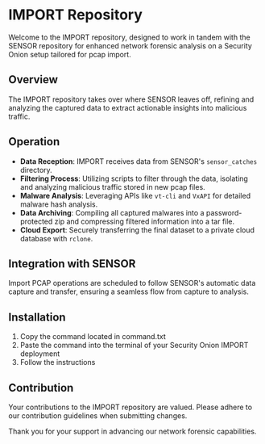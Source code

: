 # IMPORT Repository

Welcome to the IMPORT repository, designed to work in tandem with the SENSOR repository for enhanced network forensic analysis on a Security Onion setup tailored for pcap import.

## Overview

The IMPORT repository takes over where SENSOR leaves off, refining and analyzing the captured data to extract actionable insights into malicious traffic.

## Operation

- **Data Reception**: IMPORT receives data from SENSOR's `sensor_catches` directory.
- **Filtering Process**: Utilizing scripts to filter through the data, isolating and analyzing malicious traffic stored in new pcap files.
- **Malware Analysis**: Leveraging APIs like `vt-cli` and `VxAPI` for detailed malware hash analysis.
- **Data Archiving**: Compiling all captured malwares into a password-protected zip and compressing filtered information into a tar file.
- **Cloud Export**: Securely transferring the final dataset to a private cloud database with `rclone`.

## Integration with SENSOR

Import PCAP operations are scheduled to follow SENSOR's automatic data capture and transfer, ensuring a seamless flow from capture to analysis.

## Installation

1. Copy the command located in command.txt
2. Paste the command into the terminal of your Security Onion IMPORT deployment
3. Follow the instructions

## Contribution

Your contributions to the IMPORT repository are valued. Please adhere to our contribution guidelines when submitting changes.

Thank you for your support in advancing our network forensic capabilities.

